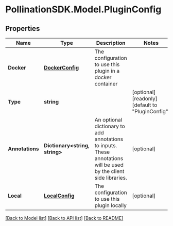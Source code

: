 
# PollinationSDK.Model.PluginConfig

## Properties

Name | Type | Description | Notes
------------ | ------------- | ------------- | -------------
**Docker** | [**DockerConfig**](DockerConfig.md) | The configuration to use this plugin in a docker container | 
**Type** | **string** |  | [optional] [readonly] [default to "PluginConfig"]
**Annotations** | **Dictionary&lt;string, string&gt;** | An optional dictionary to add annotations to inputs. These annotations will be used by the client side libraries. | [optional] 
**Local** | [**LocalConfig**](LocalConfig.md) | The configuration to use this plugin locally | [optional] 

[[Back to Model list]](../README.md#documentation-for-models)
[[Back to API list]](../README.md#documentation-for-api-endpoints)
[[Back to README]](../README.md)


